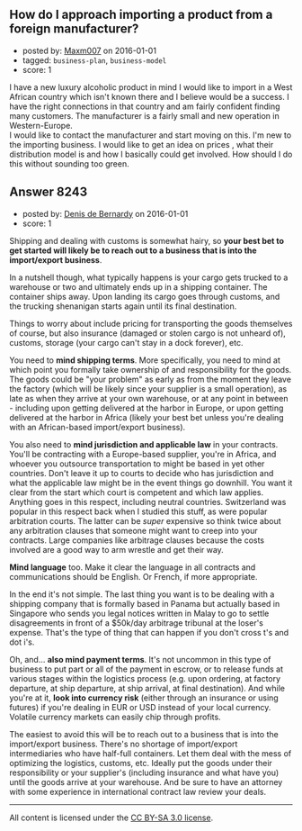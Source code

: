 ## How do I approach importing a product from a foreign manufacturer?

- posted by: [Maxm007](https://stackexchange.com/users/29843/maxm007) on 2016-01-01
- tagged: `business-plan`, `business-model`
- score: 1

I have a new luxury alcoholic product in mind I would like to import in a West African country which isn't known there and I believe would be a success. I have the right connections in that country and am fairly confident finding many customers. The manufacturer is a fairly small and new operation in Western-Europe.  
I would like to contact the manufacturer and start moving on this. I'm new to the importing business. I would like to get an idea on prices , what their distribution model is and how I basically could get involved. How should I do this without sounding too green. 



## Answer 8243

- posted by: [Denis de Bernardy](https://stackexchange.com/users/182468/denis-de-bernardy) on 2016-01-01
- score: 1

Shipping and dealing with customs is somewhat hairy, so **your best bet to get started will likely be to reach out to a business that is into the import/export business**.

In a nutshell though, what typically happens is your cargo gets trucked to a warehouse or two and ultimately ends up in a shipping container. The container ships away. Upon landing its cargo goes through customs, and the trucking shenanigan starts again until its final destination.

Things to worry about include pricing for transporting the goods themselves of course, but also insurance (damaged or stolen cargo is not unheard of), customs, storage (your cargo can't stay in a dock forever), etc.

You need to **mind shipping terms**. More specifically, you need to mind at which point you formally take ownership of and responsibility for the goods. The goods could be "your problem" as early as from the moment they leave the factory (which will be likely since your supplier is a small operation), as late as when they arrive at your own warehouse, or at any point in between - including upon getting delivered at the harbor in Europe, or upon getting delivered at the harbor in Africa (likely your best bet unless you're dealing with an African-based import/export business).

You also need to **mind jurisdiction and applicable law** in your contracts. You'll be contracting with a Europe-based supplier, you're in Africa, and whoever you outsource transportation to might be based in yet other countries. Don't leave it up to courts to decide who has jurisdiction and what the applicable law might be in the event things go downhill. You want it clear from the start which court is competent and which law applies. Anything goes in this respect, including neutral countries. Switzerland was popular in this respect back when I studied this stuff, as were popular arbitration courts. The latter can be _super_ expensive so think twice about any arbitration clauses that someone might want to creep into your contracts. Large companies like arbitrage clauses because the costs involved are a good way to arm wrestle and get their way.

**Mind language** too. Make it clear the language in all contracts and communications should be English. Or French, if more appropriate.

In the end it's not simple. The last thing you want is to be dealing with a shipping company that is formally based in Panama but actually based in Singapore who sends you legal notices written in Malay to go to settle disagreements in front of a $50k/day arbitrage tribunal at the loser's expense. That's the type of thing that can happen if you don't cross t's and dot i's.

Oh, and... **also mind payment terms**. It's not uncommon in this type of business to put part or all of the payment in escrow, or to release funds at various stages within the logistics process (e.g. upon ordering, at factory departure, at ship departure, at ship arrival, at final destination). And while you're at it, **look into currency risk** (either through an insurance or using futures) if you're dealing in EUR or USD instead of your local currency. Volatile currency markets can easily chip through profits.

The easiest to avoid this will be to reach out to a business that is into the import/export business. There's no shortage of import/export intermediaries who have half-full containers. Let them deal with the mess of optimizing the logistics, customs, etc. Ideally put the goods under their responsibility or your supplier's (including insurance and what have you) until the goods arrive at your warehouse. And be sure to have an attorney with some experience in international contract law review your deals.



---

All content is licensed under the [CC BY-SA 3.0 license](https://creativecommons.org/licenses/by-sa/3.0/).
